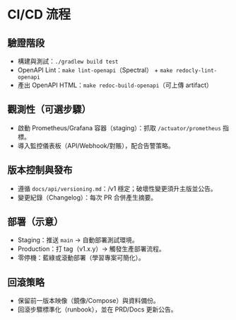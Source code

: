 # CI/CD 流程

## 驗證階段
- 構建與測試：`./gradlew build test`
- OpenAPI Lint：`make lint-openapi`（Spectral） + `make redocly-lint-openapi`
- 產出 OpenAPI HTML：`make redoc-build-openapi`（可上傳 artifact）

## 觀測性（可選步驟）
- 啟動 Prometheus/Grafana 容器（staging）：抓取 `/actuator/prometheus` 指標。
- 導入監控儀表板（API/Webhook/對賬），配合告警策略。

## 版本控制與發布
- 遵循 `docs/api/versioning.md`：/v1 穩定；破壞性變更須升主版並公告。
- 變更紀錄（Changelog）：每次 PR 合併產生摘要。

## 部署（示意）
- Staging：推送 `main` → 自動部署測試環境。
- Production：打 tag（v1.x.y）→ 觸發生產部署流程。
- 零停機：藍綠或滾動部署（學習專案可簡化）。

## 回滾策略
- 保留前一版本映像（鏡像/Compose）與資料備份。
- 回滾步驟標準化（runbook），並在 PRD/Docs 更新公告。
